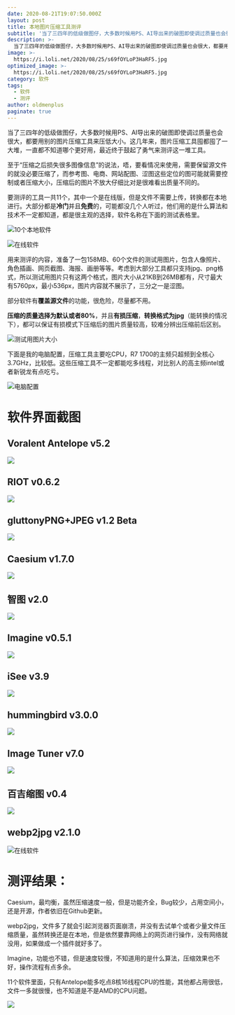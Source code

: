 ```yaml
---
date: 2020-08-21T19:07:50.000Z
layout: post
title: 本地图片压缩工具测评
subtitle: '当了三四年的低级做图仔，大多数时候用PS、AI导出来的破图即使调过质量也会很大，都要用别的图片压缩工具来压低大小。这几年来，图片压缩工具囤都囤了一大堆，一直都不知道哪个更好用，最近终于鼓起了勇气来测评这一堆工具'
description: >-
  当了三四年的低级做图仔，大多数时候用PS、AI导出来的破图即使调过质量也会很大，都要用别的图片压缩工具来压低大小。这几年来，图片压缩工具囤都囤了一大堆，一直都不知道哪个更好用，最近终于鼓起了勇气来测评这一堆工具
image: >-
  https://i.loli.net/2020/08/25/s69fOYLoP3HaRF5.jpg
optimized_image: >-
  https://i.loli.net/2020/08/25/s69fOYLoP3HaRF5.jpg
category: 软件
tags:
  - 软件
  - 测评
author: oldmenplus
paginate: true
---
```


当了三四年的低级做图仔，大多数时候用PS、AI导出来的破图即使调过质量也会很大，都要用别的图片压缩工具来压低大小。这几年来，图片压缩工具囤都囤了一大堆，一直都不知道哪个更好用，最近终于鼓起了勇气来测评这一堆工具。

至于“压缩之后损失很多图像信息”的说法，唔，要看情况来使用，需要保留源文件的就没必要压缩了，而参考图、电商、网站配图、涩图这些定位的图可能就需要控制或者压缩大小，压缩后的图片不放大仔细比对是很难看出质量不同的。

要测评的工具一共11个，其中一个是在线版，但是文件不需要上传，转换都在本地进行。大部分都是**冷门**并且**免费**的，可能都没几个人听过，他们用的是什么算法和技术不一定都知道，都是很主观的选择，软件名称在下面的测试表格里。

![10个本地软件](https://i.loli.net/2020/08/25/qi43SOb6QYBITLE.jpg)

![在线软件](https://i.loli.net/2020/08/25/DhGKkpYXJevC2mL.jpg)

用来测评的内容，准备了一包158MB、60个文件的测试用图片，包含人像照片、角色插画、网页截图、海报、画册等等。考虑到大部分工具都只支持jpg、png格式，所以测试用图片只有这两个格式，图片大小从21KB到26MB都有，尺寸最大有5760px，最小536px，图片内容就不展示了，三分之一是涩图。

部分软件有**覆盖源文件**的功能，很危险，尽量都不用。

**压缩的质量选择为默认或者80%**，并且**有损压缩**，**转换格式为jpg**（能转换的情况下），都可以保证有损模式下压缩后的图片质量较高，较难分辨出压缩前后区别。

![测试用图片大小](https://i.loli.net/2020/08/25/1KhnDwpe9BAaWi7.jpg)

下面是我的电脑配置，压缩工具主要吃CPU，R7 1700的主频只超频到全核心3.7GHz，比较低。这些压缩工具不一定都能吃多线程，对比别人的高主频intel或者新锐龙有点吃亏。

![电脑配置](https://i.loli.net/2020/08/25/CBLO2b4TpyjghRD.jpg)

# 软件界面截图

## Voralent Antelope v5.2

![](https://i.loli.net/2020/08/25/7jPB65X1qIiLafK.jpg)

## RIOT v0.6.2

![](https://i.loli.net/2020/08/25/ThyfjbYc4z1gJN7.jpg)

## gluttonyPNG+JPEG v1.2 Beta

![](https://i.loli.net/2020/08/25/PyCYVXrBfQJmR7L.jpg)

## Caesium v1.7.0

![](https://i.loli.net/2020/08/25/hfSAxRcXdQ6tmjH.jpg)

## 智图 v2.0

![](https://i.loli.net/2020/08/25/BNFansmGuLZpVK7.jpg)

## Imagine v0.5.1

![](https://i.loli.net/2020/08/25/FCeIPN8n46MRgOY.jpg)

## iSee v3.9

![](https://i.loli.net/2020/08/25/i7sWf1xTnuUbNQ9.jpg)

## hummingbird v3.0.0

![](https://i.loli.net/2020/08/25/DeZadqFMz17UhPV.jpg)

## Image Tuner v7.0

![](https://i.loli.net/2020/08/25/yjbiaqVg3CrcExm.jpg)

## 百吉缩图 v0.4

![](https://i.loli.net/2020/08/25/IF6eswiyVZmTcRp.jpg)

## webp2jpg v2.1.0

![在线软件](https://i.loli.net/2020/08/25/DhGKkpYXJevC2mL.jpg)

# 测评结果：

Caesium，最均衡，虽然压缩速度一般，但是功能齐全，Bug较少，占用空间小，还是开源，作者依旧在Github更新。

webp2jpg，文件多了就会引起浏览器页面崩溃，并没有去试单个或者少量文件压缩质量，虽然转换还是在本地，但是依然要靠网络上的网页进行操作，没有网络就没用，如果做成一个插件就好多了。

Imagine，功能也不错，但是速度较慢，不知道用的是什么算法，压缩效果也不好，操作流程有点多余。

11个软件里面，只有Antelope能多吃点8核16线程CPU的性能，其他都占用很低，文件一多就很慢，也不知道是不是AMD的CPU问题。

![](https://i.loli.net/2020/08/25/L8HvVfsAKMToz6p.jpg)